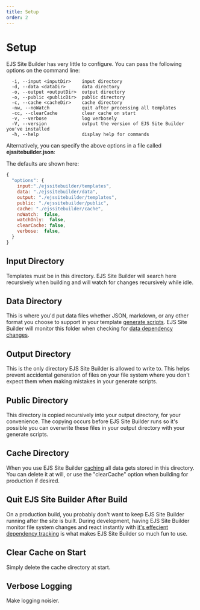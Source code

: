 ```yaml
---
title: Setup
order: 2
---
```


# Setup

EJS Site Builder has very little to configure. You can pass the following options on the command line:

```text
  -i, --input <inputDir>    input directory
  -d, --data <dataDir>      data directory
  -o, --output <outputDir>  output directory
  -o, --public <publicDir>  public directory
  -c, --cache <cacheDir>    cache directory
  -nw, --noWatch            quit after processing all templates
  -cc, --clearCache         clear cache on start
  -v, --verbose             log verbosely
  -V, --version             output the version of EJS Site Builder you've installed
  -h, --help                display help for commands
```

Alternatively, you can specify the above options in a file called **ejssitebuilder.json**:

The defaults are shown here:

```javascript
{
  "options": {
    input:"./ejssitebuilder/templates",
    data: "./ejssitebuilder/data",
    output: "./ejssitebuilder/templates",
    public: "./ejssitebuilder/public",
    cache: "./ejssitebuilder/cache",
    noWatch:  false,
    watchOnly:  false,
    clearCache: false,
    verbose:  false,
  }
}
```

## Input Directory

Templates must be in this directory. EJS Site Builder will search here recursively when building and will watch for changes recursively while idle.

## Data Directory

This is where you'd put data files whether JSON, markdown, or any other format you choose to support in your template [generate scripts](/templates/generateScript/). EJS Site Builder will monitor this folder when checking for [data dependency changes](/performance/dependencyTracking/).

## Output Directory

This is the only directory EJS Site Builder is allowed to write to. This helps prevent accidental generation of files on your file system where you don't expect them when making mistakes in your generate scripts.

## Public Directory

This directory is copied recursively into your output directory, for your convenience. The copying occurs before EJS Site Builder runs so it's possible you can overwrite these files in your output directory with your generate scripts.

## Cache Directory

When you use EJS Site Builder [caching](/performance/cache/) all data gets stored in this directory. You can delete it at will, or use the "clearCache" option when building for production if desired.

## Quit EJS Site Builder After Build

On a production build, you probably don't want to keep EJS Site Builder running after the site is built. During development, having EJS Site Builder monitor file system changes and react instantly with [it's effecient dependency tracking](/performance/dependencyTracking/) is what makes EJS Site Builder so much fun to use.

## Clear Cache on Start

Simply delete the cache directory at start.

## Verbose Logging

Make logging noisier.
